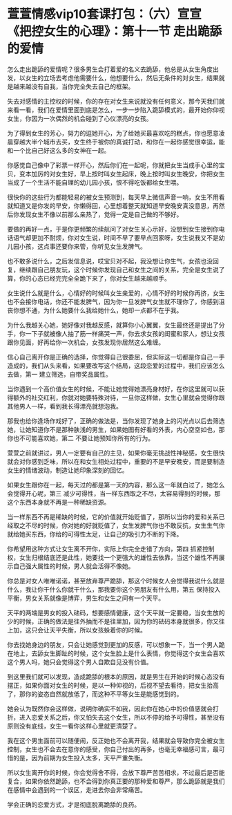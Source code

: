 # 萱萱情感vip10套课打包：（六）宣宣《把控女生的心理》：第十一节 走出跪舔的爱情

怎么走出跪舔的爱情呢？很多男生会打着爱的名义去跪舔，他总是从女生角度出发，以女生的立场去考虑他需要什么，他想要什么，然后无条件的对女生，结果就是越来越没有自我，当你完全失去自己的框架。

失去对感情的主控权的时候，你的存在对女生来说就没有任何意义，那今天我们就来看一看，我们在爱情里面到底是怎么，一步一步陷入跪舔模式的，最开始你仰视女生，你因为一次偶然的机会碰到了心仪漂亮的女孩。

为了得到女生的芳心，努力的逗她开心，为了给她买最喜欢吃的糕点，你也愿意凌晨穿越大半个城市去买，女生终于被你的真诚打动，和你在一起你感觉很幸运，能和一个比自己好这么多的女神在一起。

你感觉自己像中了彩票一样开心，然后你们在一起呢，你就把女生当成手心里的宝贝，变本加厉的对女生好，早上按时叫女生起床，晚上按时叫女生晚安，你把女生当成了一个生活不能自理的幼儿园小孩，恨不得吃饭都给女生喂。

很快你的这些行为都能轻易的被女生预测到，每天早上微信声音一响，女生不用看就知道又是你发的早安，你懒得回，心里想着整天就知道早安晚安真没意思，再然后你发现女生不像以前那么亲热了，觉得一定是自己做的不够好。

要做的再好一点，于是你更频繁的续航问了对女生关心示好，没想到女生接到你电话语气却更加不耐烦，你对女生说，时间不早了要早点回家呀，女生说我又不是幼儿园小孩，这点事还要你来管，你听见女生发脾气。

也不敢多说什么，之后发信息说，哎宝贝对不起，我没想让你生气，女孩也没回复，继续跟自己朋友玩，这个时候你发现自己和女生之间的关系，完全是女生说了算，你的心态已经完完全全跪下来了，你对女生越来越顺手。

女生说什么就是什么，心情好的时候叫女生亲爱的，心情不好的时候你再挤，女生也不会接你电话，你还不能发脾气，因为你一旦发脾气女生就不理你了，你感到沮丧你想不通，为什么她要什么我给她什么，她却一点都不在乎我。

为什么我越关心她，她好像对我越反感，就算你小心翼翼，女生最终还是提出了分手，你一下子就被像人抽了筋一样痛哭一声，你去求女孩的闺蜜和家人，想让女孩跟你见面，好再给你一次机会，女孩发现你居然这么难缠。

信心自己离开你是正确的选择，你觉得自己很委屈，但实际这一切都是你自己一手造成的，我们从头来看，如果要改写这个结局，这段恋爱的过程中，我们应该怎么去做，第一 建立筛选，自带奖品属性。

当你遇到一个高价值女生的时候，不能让她觉得她漂亮身材好，在你这里就可以获得额外的社交红利，你就对她要特殊对待，一旦你这样做，女生心里就会觉得你跟其他男人一样，看到我长得漂亮就想泡我。

那我也给你逢场作戏好了，正确的做法是，当你发现了她身上的闪光点以后去筛选她，让她知道你不是那种肤浅的男生，如果她图有好看的外表，内心空空如也，那你也不可能喜欢她，第二 不要让她预知你所有的行为。

萱萱之前就讲过，男人一定要有自己的主见，如果你毫无挑战性神秘感，女生很快就会对你感到乏味，所以在和女生相处过程中，重要的不是早安晚安，而是要制造女生的情绪波动，制造让她印象深刻的回忆。

如果女生跟你在一起，每天过的都是第一天的内容，那么这一年就白过了，她怎么会觉得开心呢，第三 减少可得性，当一样东西取之不尽，太容易得到的时候，那这个东西本身就不再是一种稀缺资源。

当一样东西不再是稀缺的时候，它的价值就开始贬值了，那所以当你的爱和关系已经取之不尽的时候，你对她的好就贬值了，女生发脾气你也不敢反抗，女生生气你就给她买东西，你给的可得性太足，让自己的吸引力不断的下降。

你希望用这种方式让女生离不开你，实际上你完全走错了方向，第四 抓紧控制权，女生归根结底还是此性，她要找一个更强大的雄性去依靠，当这个雄性不再展示自己强大属性的时候，男人就会活得不像她。

你总是对女人唯唯诺诺，甚至放弃尊严跪舔，那这个时候女人会觉得我说什么就是什么，我让你干什么你就干什么，那我要你这个男朋友有什么用，第五 保持投入平衡，男女关系就像是博弈，男生和女生之间有一个天平。

天平的两端是男女的投入砝码，想要感情健康，这个天平就一定要稳，当女生放的少的时候，正确的做法是往外抽而不是往里加，因为你的砝码本身就很多，你又往上加，这只会让天平失衡，所以女孩躲着你的时候。

你去找她身边的朋友，只会让她感觉到更加的反感，可以想象一下，当一个男人跪在地上，去舔女生脚趾的时候，这个女生脸上是什么表情，你觉得这个女生会喜欢这个男人吗，她只会觉得这个男人自欺自见没有价值。

到这里我们就可以发现，造成跪舔的根本的原因，就是男生在开始的时候心态没有摆正，如果你面对女生的时候，是以一种仰视的，后视不望去看待，把女生抬高了，那你的姿态自然就放低了，而这种不平等女生是能感觉到的。

她会认为既然你会这样做，说明你确实不如我，因此你在她心中的价值感就会打折，进入恋爱关系之后，你又怕失去这个女生，所以不停的给予可得性，甚至没有原则没有底线，女生一看你这样心里就更清楚了。

我在这个男生面前可以随便闹，反正她也不会离开我，结果就会导致你完全被女生控制，女生也不会去在意你的感受，你自己付出的再多，也毫无幸福感可言，最可惜的是，因为前期为女生投入太多，天平严重失衡。

所以女生离开你的时候，你会觉得舍不得，会放下尊严苦苦相求，不过最后是否能复合，如果你依然跪舔，也不会得到你真正要的那种爱和尊严，那么跪舔就是我们在感情中会遇到的一个误区，走进去你会非常痛苦。

学会正确的恋爱方式，才是彻底脱离跪舔的良药。